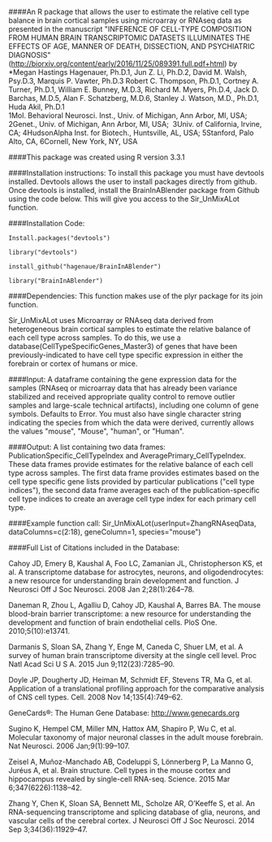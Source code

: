 
####An R package that allows the user to estimate the relative cell type balance in brain cortical samples using microarray or RNAseq data as presented in the manuscript "INFERENCE OF CELL-TYPE COMPOSITION FROM HUMAN BRAIN TRANSCRIPTOMIC DATASETS ILLUMINATES THE EFFECTS OF AGE, MANNER OF DEATH, DISSECTION, AND PSYCHIATRIC DIAGNOSIS" (http://biorxiv.org/content/early/2016/11/25/089391.full.pdf+html) 
by *Megan Hastings Hagenauer, Ph.D.1, Jun Z. Li, Ph.D.2, David M. Walsh, Psy.D.3, Marquis P. Vawter, Ph.D.3 Robert C. Thompson, Ph.D.1, Cortney A. Turner, Ph.D.1, William E. Bunney, M.D.3, Richard M. Myers, Ph.D.4, Jack D. Barchas, M.D.5, Alan F. Schatzberg, M.D.6, Stanley J. Watson, M.D., Ph.D.1, Huda Akil, Ph.D.1    
1Mol. Behavioral Neurosci. Inst., Univ. of Michigan, Ann Arbor, MI, USA;  2Genet., Univ. of Michigan, Ann Arbor, MI, USA;   3Univ. of California, Irvine, CA; 4HudsonAlpha Inst. for Biotech., Huntsville, AL, USA; 5Stanford, Palo Alto, CA, 6Cornell, New York, NY, USA  


####This package was created using R version 3.3.1


####Installation instructions:
To install this package you must have devtools installed. Devtools allows the user to install packages directly from github. Once devtools is installed, install the BrainInABlender package from Github using the code below. This will give you access to the Sir_UnMixALot function.


####Installation Code:

    Install.packages("devtools")

    library("devtools")

    install_github("hagenaue/BrainInABlender")

    library("BrainInABlender")

####Dependencies: 
This function makes use of the plyr package for its join function. 

Sir_UnMixALot uses Microarray or RNAseq data derived from heterogeneous brain cortical samples to estimate the relative balance of each cell type across samples. To do this, we use a database(CellTypeSpecificGenes_Master3) of genes that have been previously-indicated to have cell type specific expression in either the forebrain or cortex of humans or mice.


####Input:
A dataframe containing the gene expression data for the samples (RNAseq or microarray data that has already been variance stabilized and received appropriate quality control to remove outlier samples and large-scale technical artifacts), including one column of gene symbols. Defaults to Error. You must also have single character string indicating the species from which the data were derived, currently allows the values "mouse", "Mouse", "human", or "Human". 


####Output:
A list containing two data frames: PublicationSpecific_CellTypeIndex and AveragePrimary_CellTypeIndex. These data frames provide estimates for the relative balance of each cell type across samples. The first data frame provides estimates based on the cell type specific gene lists provided by particular publications ("cell type indices"), the second data frame averages each of the publication-specific cell type indices to create an average cell type index for each primary cell type.

####Example function call:
Sir_UnMixALot(userInput=ZhangRNAseqData, dataColumns=c(2:18), geneColumn=1, species="mouse")


####Full List of Citations included in the Database:

Cahoy JD, Emery B, Kaushal A, Foo LC, Zamanian JL, Christopherson KS, et al. A transcriptome database for astrocytes, neurons, and oligodendrocytes: a new resource for understanding brain development and function. J Neurosci Off J Soc Neurosci. 2008 Jan 2;28(1):264–78. 

Daneman R, Zhou L, Agalliu D, Cahoy JD, Kaushal A, Barres BA. The mouse blood-brain barrier transcriptome: a new resource for understanding the development and function of brain endothelial cells. PloS One. 2010;5(10):e13741. 

Darmanis S, Sloan SA, Zhang Y, Enge M, Caneda C, Shuer LM, et al. A survey of human brain transcriptome diversity at the single cell level. Proc Natl Acad Sci U S A. 2015 Jun 9;112(23):7285–90.

Doyle JP, Dougherty JD, Heiman M, Schmidt EF, Stevens TR, Ma G, et al. Application of a translational profiling approach for the comparative analysis of CNS cell types. Cell. 2008 Nov 14;135(4):749–62.

GeneCards®: The Human Gene Database:  http://www.genecards.org

Sugino K, Hempel CM, Miller MN, Hattox AM, Shapiro P, Wu C, et al. Molecular taxonomy of major neuronal classes in the adult mouse forebrain. Nat Neurosci. 2006 Jan;9(1):99–107. 

Zeisel A, Muñoz-Manchado AB, Codeluppi S, Lönnerberg P, La Manno G, Juréus A, et al. Brain structure. Cell types in the mouse cortex and hippocampus revealed by single-cell RNA-seq. Science. 2015 Mar 6;347(6226):1138–42.

Zhang Y, Chen K, Sloan SA, Bennett ML, Scholze AR, O’Keeffe S, et al. An RNA-sequencing transcriptome and splicing database of glia, neurons, and vascular cells of the cerebral cortex. J Neurosci Off J Soc Neurosci. 2014 Sep 3;34(36):11929–47. 
